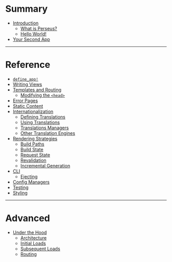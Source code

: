 # Summary

- [Introduction](./intro.md)
	- [What is Perseus?](./what-is-perseus.md)
	- [Hello World!](./hello-world.md)
- [Your Second App](./second-app.md)
***
# Reference

- [`define_app!`](./define-app.md)
- [Writing Views](./views.md)
- [Templates and Routing](./templates/intro.md)
	- [Modifying the `<head>`](./templates/metadata-modification.md)
- [Error Pages](./error-pages.md)
- [Static Content](./static-content.md)
- [Internationalization](./i18n/intro.md)
	- [Defining Translations](./i18n/defining.md)
	- [Using Translations](./i18n/using.md)
	- [Translations Managers](./i18n/translations-managers.md)
	- [Other Translation Engines](./i18n/other-engines.md)
- [Rendering Strategies]()
	- [Build Paths]()
	- [Build State]()
	- [Request State]()
	- [Revalidation]()
	- [Incremental Generation]()
- [CLI]()
	- [Ejecting]()
- [Config Managers]()
- [Testing]()
- [Styling]()
***
# Advanced

- [Under the Hood]()
	- [Architecture]()
	- [Initial Loads]()
	- [Subsequent Loads]()
	- [Routing]()
